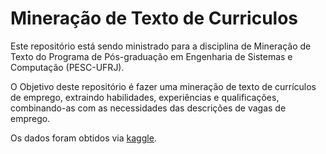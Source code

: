 # Mineração de Texto de Curriculos
Este repositório está sendo ministrado para a disciplina de Mineração de Texto do Programa de Pós-graduação em Engenharia de Sistemas e Computação (PESC-UFRJ).

O Objetivo deste repositório é fazer uma mineração de texto de currículos de emprego, extraindo habilidades, experiências e qualificações, combinando-as com as necessidades das descrições de vagas de emprego.

Os dados foram obtidos via [kaggle](https://www.kaggle.com/datasets/snehaanbhawal/resume-dataset/data).